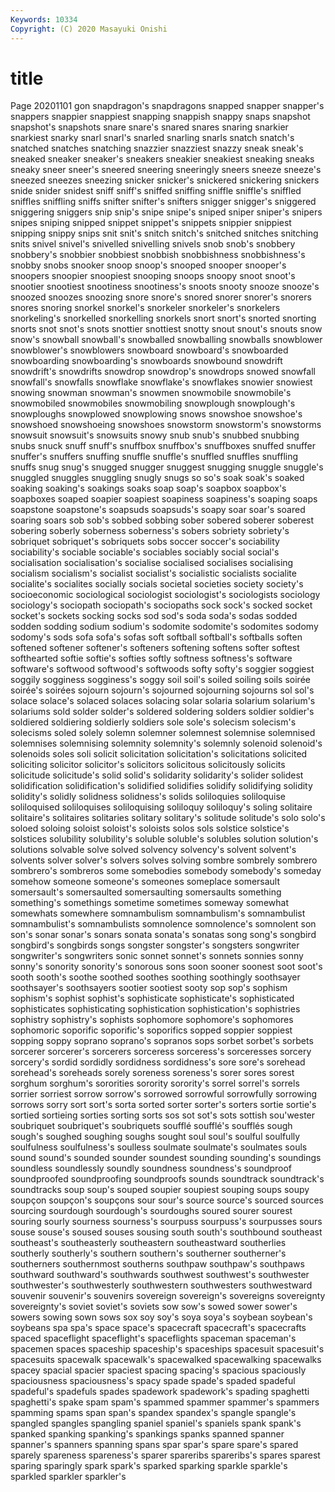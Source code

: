 ```yaml
---
Keywords: 10334
Copyright: (C) 2020 Masayuki Onishi
---
```


# title
Page 20201101
gon snapdragon's snapdragons snapped snapper snapper's snappers snappier snappiest snapping
snappish snappy snaps snapshot snapshot's snapshots snare snare's snared snares
snaring snarkier snarkiest snarky snarl snarl's snarled snarling snarls snatch
snatch's snatched snatches snatching snazzier snazziest snazzy sneak sneak's sneaked
sneaker sneaker's sneakers sneakier sneakiest sneaking sneaks sneaky sneer sneer's
sneered sneering sneeringly sneers sneeze sneeze's sneezed sneezes sneezing snicker
snicker's snickered snickering snickers snide snider snidest sniff sniff's sniffed
sniffing sniffle sniffle's sniffled sniffles sniffling sniffs snifter snifter's snifters
snigger snigger's sniggered sniggering sniggers snip snip's snipe snipe's sniped
sniper sniper's snipers snipes sniping snipped snippet snippet's snippets snippier
snippiest snipping snippy snips snit snit's snitch snitch's snitched snitches
snitching snits snivel snivel's snivelled snivelling snivels snob snob's snobbery
snobbery's snobbier snobbiest snobbish snobbishness snobbishness's snobby snobs snooker snoop
snoop's snooped snooper snooper's snoopers snoopier snoopiest snooping snoops snoopy
snoot snoot's snootier snootiest snootiness snootiness's snoots snooty snooze snooze's
snoozed snoozes snoozing snore snore's snored snorer snorer's snorers snores
snoring snorkel snorkel's snorkeler snorkeler's snorkelers snorkeling's snorkelled snorkelling snorkels
snort snort's snorted snorting snorts snot snot's snots snottier snottiest
snotty snout snout's snouts snow snow's snowball snowball's snowballed snowballing
snowballs snowblower snowblower's snowblowers snowboard snowboard's snowboarded snowboarding snowboarding's snowboards
snowbound snowdrift snowdrift's snowdrifts snowdrop snowdrop's snowdrops snowed snowfall snowfall's
snowfalls snowflake snowflake's snowflakes snowier snowiest snowing snowman snowman's snowmen
snowmobile snowmobile's snowmobiled snowmobiles snowmobiling snowplough snowplough's snowploughs snowplowed snowplowing
snows snowshoe snowshoe's snowshoed snowshoeing snowshoes snowstorm snowstorm's snowstorms snowsuit
snowsuit's snowsuits snowy snub snub's snubbed snubbing snubs snuck snuff
snuff's snuffbox snuffbox's snuffboxes snuffed snuffer snuffer's snuffers snuffing snuffle
snuffle's snuffled snuffles snuffling snuffs snug snug's snugged snugger snuggest
snugging snuggle snuggle's snuggled snuggles snuggling snugly snugs so so's
soak soak's soaked soaking soaking's soakings soaks soap soap's soapbox
soapbox's soapboxes soaped soapier soapiest soapiness soapiness's soaping soaps soapstone
soapstone's soapsuds soapsuds's soapy soar soar's soared soaring soars sob
sob's sobbed sobbing sober sobered soberer soberest sobering soberly soberness
soberness's sobers sobriety sobriety's sobriquet sobriquet's sobriquets sobs soccer soccer's
sociability sociability's sociable sociable's sociables sociably social social's socialisation socialisation's
socialise socialised socialises socialising socialism socialism's socialist socialist's socialistic socialists
socialite socialite's socialites socially socials societal societies society society's socioeconomic
sociological sociologist sociologist's sociologists sociology sociology's sociopath sociopath's sociopaths sock
sock's socked socket socket's sockets socking socks sod sod's soda
soda's sodas sodded sodden sodding sodium sodium's sodomite sodomite's sodomites
sodomy sodomy's sods sofa sofa's sofas soft softball softball's softballs
soften softened softener softener's softeners softening softens softer softest softhearted
softie softie's softies softly softness softness's software software's softwood softwood's
softwoods softy softy's soggier soggiest soggily sogginess sogginess's soggy soil
soil's soiled soiling soils soirée soirée's soirées sojourn sojourn's sojourned
sojourning sojourns sol sol's solace solace's solaced solaces solacing solar
solaria solarium solarium's solariums sold solder solder's soldered soldering solders
soldier soldier's soldiered soldiering soldierly soldiers sole sole's solecism solecism's
solecisms soled solely solemn solemner solemnest solemnise solemnised solemnises solemnising
solemnity solemnity's solemnly solenoid solenoid's solenoids soles soli solicit solicitation
solicitation's solicitations solicited soliciting solicitor solicitor's solicitors solicitous solicitously solicits
solicitude solicitude's solid solid's solidarity solidarity's solider solidest solidification solidification's
solidified solidifies solidify solidifying solidity solidity's solidly solidness solidness's solids
soliloquies soliloquise soliloquised soliloquises soliloquising soliloquy soliloquy's soling solitaire solitaire's
solitaires solitaries solitary solitary's solitude solitude's solo solo's soloed soloing
soloist soloist's soloists solos sols solstice solstice's solstices solubility solubility's
soluble soluble's solubles solution solution's solutions solvable solve solved solvency
solvency's solvent solvent's solvents solver solver's solvers solves solving sombre
sombrely sombrero sombrero's sombreros some somebodies somebody somebody's someday somehow
someone someone's someones someplace somersault somersault's somersaulted somersaulting somersaults something
something's somethings sometime sometimes someway somewhat somewhats somewhere somnambulism somnambulism's
somnambulist somnambulist's somnambulists somnolence somnolence's somnolent son son's sonar sonar's
sonars sonata sonata's sonatas song song's songbird songbird's songbirds songs
songster songster's songsters songwriter songwriter's songwriters sonic sonnet sonnet's sonnets
sonnies sonny sonny's sonority sonority's sonorous sons soon sooner soonest
soot soot's sooth sooth's soothe soothed soothes soothing soothingly soothsayer
soothsayer's soothsayers sootier sootiest sooty sop sop's sophism sophism's sophist
sophist's sophisticate sophisticate's sophisticated sophisticates sophisticating sophistication sophistication's sophistries sophistry
sophistry's sophists sophomore sophomore's sophomores sophomoric soporific soporific's soporifics sopped
soppier soppiest sopping soppy soprano soprano's sopranos sops sorbet sorbet's
sorbets sorcerer sorcerer's sorcerers sorceress sorceress's sorceresses sorcery sorcery's sordid
sordidly sordidness sordidness's sore sore's sorehead sorehead's soreheads sorely soreness
soreness's sorer sores sorest sorghum sorghum's sororities sorority sorority's sorrel
sorrel's sorrels sorrier sorriest sorrow sorrow's sorrowed sorrowful sorrowfully sorrowing
sorrows sorry sort sort's sorta sorted sorter sorter's sorters sortie
sortie's sortied sortieing sorties sorting sorts sos sot sot's sots
sottish sou'wester soubriquet soubriquet's soubriquets soufflé soufflé's soufflés sough sough's
soughed soughing soughs sought soul soul's soulful soulfully soulfulness soulfulness's
soulless soulmate soulmate's soulmates souls sound sound's sounded sounder soundest
sounding sounding's soundings soundless soundlessly soundly soundness soundness's soundproof soundproofed
soundproofing soundproofs sounds soundtrack soundtrack's soundtracks soup soup's souped soupier
soupiest souping soups soupy soupçon soupçon's soupçons sour sour's source
source's sourced sources sourcing sourdough sourdough's sourdoughs soured sourer sourest
souring sourly sourness sourness's sourpuss sourpuss's sourpusses sours souse souse's
soused souses sousing south south's southbound southeast southeast's southeasterly southeastern
southeastward southerlies southerly southerly's southern southern's southerner southerner's southerners southernmost
southerns southpaw southpaw's southpaws southward southward's southwards southwest southwest's southwester
southwester's southwesterly southwestern southwesters southwestward souvenir souvenir's souvenirs sovereign sovereign's
sovereigns sovereignty sovereignty's soviet soviet's soviets sow sow's sowed sower
sower's sowers sowing sown sows sox soy soy's soya soya's
soybean soybean's soybeans spa spa's space space's spacecraft spacecraft's spacecrafts
spaced spaceflight spaceflight's spaceflights spaceman spaceman's spacemen spaces spaceship spaceship's
spaceships spacesuit spacesuit's spacesuits spacewalk spacewalk's spacewalked spacewalking spacewalks spacey
spacial spacier spaciest spacing spacing's spacious spaciously spaciousness spaciousness's spacy
spade spade's spaded spadeful spadeful's spadefuls spades spadework spadework's spading
spaghetti spaghetti's spake spam spam's spammed spammer spammer's spammers spamming
spams span span's spandex spandex's spangle spangle's spangled spangles spangling
spaniel spaniel's spaniels spank spank's spanked spanking spanking's spankings spanks
spanned spanner spanner's spanners spanning spans spar spar's spare spare's
spared sparely spareness spareness's sparer spareribs spareribs's spares sparest sparing
sparingly spark spark's sparked sparking sparkle sparkle's sparkled sparkler sparkler's
